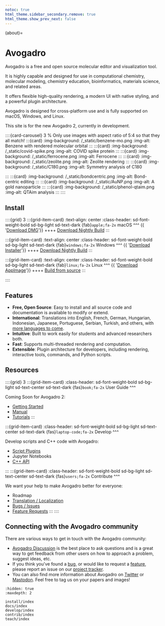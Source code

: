 ```yaml
---
notoc: true
html_theme.sidebar_secondary.remove: true
html_theme.show_prev_next: false
---
```


(about)=
# Avogadro

Avogadro is a free and open source molecular editor and visualization tool.

It is highly capable and designed for use in computational chemistry, molecular modeling, chemistry education, bioinformatics, materials science, and related areas.

It offers flexible high-quality rendering, a modern UI with native styling, and a powerful plugin architecture.

Avogadro is designed for cross-platform use and is fully supported on macOS, Windows, and Linux.

This site is for the new Avogadro 2, currently in development.

::::{card-carousel} 3
% Only use images with aspect ratio of 5:4 so that they all match!
:::{card}
:img-background: /_static/benzene-mo.png
:img-alt: Benzene with rendered molecular orbital
:::
:::{card}
:img-background: /_static/covid-spike.png
:img-alt: COVID spike protein
:::
:::{card}
:img-background: /_static/ferrocene.png
:img-alt: Ferrocene
:::
:::{card}
:img-background: /_static/zeolite.png
:img-alt: Zeolite rendering
:::
:::{card}
:img-background: /_static/C180.png
:img-alt: Symmetry analysis of C180

:::
:::{card}
:img-background: /_static/bondcentric.png
:img-alt: Bond-centric editing
:::
:::{card}
:img-background: /_static/AuNP.png
:img-alt: A gold nanoparticle
:::
:::{card}
:img-background: /_static/phenol-qtaim.png
:img-alt: QTAim analysis
:::
::::

## Install

::::{grid} 3
:::{grid-item-card}
:text-align: center
:class-header: sd-font-weight-bold sd-bg-light sd-text-dark
{fab}`apple;fa-2x` macOS
^^^
{{ '<a class="sd-sphinx-override sd-btn sd-text-wrap sd-btn-outline-primary reference external" href="' + macurl + '"><span>Download DMG</span></a>'}}
++++
<a class="sd-sphinx-override sd-btn sd-text-wrap sd-btn-outline-primary reference external" href="https://nightly.link/OpenChemistry/avogadrolibs/workflows/build_cmake/master/macOS.dmg.zip"><span>Download Nightly Build</span></a>
:::

:::{grid-item-card}
:text-align: center
:class-header: sd-font-weight-bold sd-bg-light sd-text-dark
{fab}`windows;fa-2x` Windows
^^^
{{ '<a class="sd-sphinx-override sd-btn sd-text-wrap sd-btn-outline-primary reference external" href="' + winurl + '"><span>Download Installer</span></a>'}}
++++
<a class="sd-sphinx-override sd-btn sd-text-wrap sd-btn-outline-primary reference external" href="https://nightly.link/OpenChemistry/avogadrolibs/workflows/build_cmake/master/Win64.exe.zip"><span>Download Nightly Build</span></a>
:::

:::{grid-item-card}
:text-align: center
:class-header: sd-font-weight-bold sd-bg-light sd-text-dark
{fab}`linux;fa-2x` Linux
^^^
{{ '<a class="sd-sphinx-override sd-btn sd-text-wrap sd-btn-outline-primary reference external" href="' + appurl + '"><span>Download AppImage</span></a>'}}
++++
<a class="sd-sphinx-override sd-btn sd-text-wrap sd-btn-outline-primary reference external" href="build.html"><span>Build from source</span></a>
:::

::::

## Features

- **Free, Open Source**: Easy to install and all source code and documentation is available to modify or extend.
- **International**: Translations into English, French, German, Hungarian, Indonesian, Japanese, Portuguese, Serbian, Turkish, and others, with [more languages to come](https://hosted.weblate.org/engage/avogadro/).
- **Intuitive**: Built to work easily for students and advanced researchers both.
- **Fast**: Supports multi-threaded rendering and computation.
- **Extensible**: Plugin architecture for developers, including rendering, interactive tools, commands, and Python scripts.

## Resources

::::{grid} 3
:::{grid-item-card}
:class-header: sd-font-weight-bold sd-bg-light sd-text-center sd-text-dark
{fas}`book;fa-2x` User Guide
^^^

Coming Soon for Avogadro 2:

- [Getting Started](getting-started)
- [Manual](docs)
- [Tutorials](tutorials)
:::

:::{grid-item-card}
:class-header: sd-font-weight-bold sd-bg-light sd-text-center sd-text-dark
{fas}`laptop-code;fa-2x` Develop
^^^

Develop scripts and C++ code with Avogadro:

- [Script Plugins](Scripts)
- Jupyter Notebooks
- [C++ API](develop)

:::
:::{grid-item-card}
:class-header: sd-font-weight-bold sd-bg-light sd-text-center sd-text-dark
{fas}`users;fa-2x` Contribute
^^^

We want your help to make Avogadro better for everyone:

- Roadmap
- [Translation / Localization](Translate)
- [Bugs / Issues][issues]
- [Feature Requests][features]
:::
::::

## Connecting with the Avogadro community

There are various ways to get in touch with the Avogadro community:

- [Avogadro Discussion] is the best place to ask questions and is a
  great way to get feedback from other users on how to approach a problem,
  suggest ideas, etc.
- If you think you've found a [bug][issues], or would like to request
a [feature][features], please report an issue on our [project tracker][tracker].
- You can also find more information about Avogadro on [Twitter] or <a rel="me" href="http://fosstodon.org/@avogadrochem">Mastodon</a>. Feel free to
  tag us on your papers and images!

```{toctree}
:hidden: true
:maxdepth: 2

install/index
docs/index
develop/index
contrib/index
teach/index
```

[avogadro discussion]: https://discuss.avogadro.cc/
[avogadrolibs github repository]: https://github.com/openchemistry/avogadrolibs
[features]: https://github.com/OpenChemistry/avogadrolibs/issues/new?template=feature_request.md
[issues]: https://github.com/OpenChemistry/avogadrolibs/issues/new?template=bug_report.md
[tracker]: https://github.com/openchemistry/avogadrolibs/issues
[twitter]: https://twitter.com/AvogadroChem
